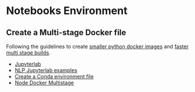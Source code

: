 # Notebooks Environment

## Create a Multi-stage Docker file

Following the guidelines to create [smaller python docker images](https://pythonspeed.com/articles/smaller-python-docker-images/) and [faster multi stage builds](https://pythonspeed.com/articles/faster-multi-stage-builds/).

* [Jupyterlab](https://github.com/amalic/Jupyterlab)
* [NLP Jupyterlab examples](https://github.com/edbullen/nltk/blob/master/tokenisation.ipynb)
* [Create a Conda environment file](https://docs.conda.io/projects/conda/en/latest/user-guide/tasks/manage-environments.html#create-env-file-manually)
* [Node Docker Multistage](https://codefresh.io/docker-tutorial/node_docker_multistage/)